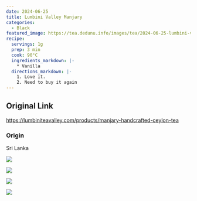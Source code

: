 ```yaml
---
date: 2024-06-25
title: Lumbini Valley Manjary
categories:
  - Black
featured_image: https://tea.dedunu.info/images/tea/2024-06-25-lumbini-valley-manjari-1.jpeg
recipe:
  servings: 1g
  prep: 3 min
  cook: 90°C
  ingredients_markdown: |-
    * Vanilla
  directions_markdown: |-
    1. Love it.
    2. Need to buy it again
---
```


## Original Link

<https://lumbiniteavalley.com/products/manjary-handcrafted-ceylon-tea>

### Origin

Sri Lanka

![](https://tea.dedunu.info/images/tea/2024-06-25-lumbini-valley-manjari-2.jpeg)

![](https://tea.dedunu.info/images/tea/2024-06-25-lumbini-valley-manjari-3.jpeg)

![](https://tea.dedunu.info/images/tea/2024-06-25-lumbini-valley-manjari-4.jpeg)

![](https://tea.dedunu.info/images/tea/2024-06-25-lumbini-valley-manjari-5.jpeg)
